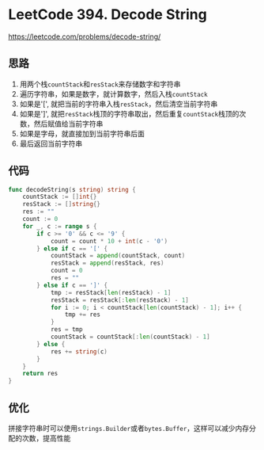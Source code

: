 # LeetCode 394. Decode String
https://leetcode.com/problems/decode-string/
## 思路
1. 用两个栈`countStack`和`resStack`来存储数字和字符串
2. 遍历字符串，如果是数字，就计算数字，然后入栈`countStack`
3. 如果是'[', 就把当前的字符串入栈`resStack`，然后清空当前字符串
4. 如果是']', 就把`resStack`栈顶的字符串取出，然后重复`countStack`栈顶的次数，然后赋值给当前字符串
5. 如果是字母，就直接加到当前字符串后面
6. 最后返回当前字符串
## 代码
```go
func decodeString(s string) string {
    countStack := []int{}
    resStack := []string{}
    res := ""
    count := 0
    for _, c := range s {
        if c >= '0' && c <= '9' {
            count = count * 10 + int(c - '0')
        } else if c == '[' {
            countStack = append(countStack, count)
            resStack = append(resStack, res)
            count = 0
            res = ""
        } else if c == ']' {
            tmp := resStack[len(resStack) - 1]
            resStack = resStack[:len(resStack) - 1]
            for i := 0; i < countStack[len(countStack) - 1]; i++ {
                tmp += res
            }
            res = tmp
            countStack = countStack[:len(countStack) - 1]
        } else {
            res += string(c)
        }
    }
    return res
}
```

## 优化
拼接字符串时可以使用`strings.Builder`或者`bytes.Buffer`，这样可以减少内存分配的次数，提高性能